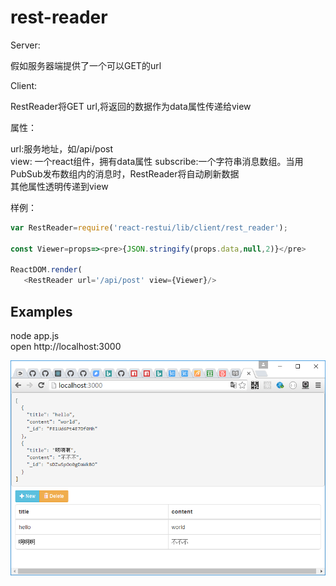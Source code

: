 # rest-reader

Server:

假如服务器端提供了一个可以GET的url

Client:

RestReader将GET url,将返回的数据作为data属性传递给view


属性：

url:服务地址，如/api/post  
view: 一个react组件，拥有data属性 
subscribe:一个字符串消息数组。当用PubSub发布数组内的消息时，RestReader将自动刷新数据  
其他属性透明传递到view 

样例：

```js
var RestReader=require('react-restui/lib/client/rest_reader');

const Viewer=props=><pre>{JSON.stringify(props.data,null,2)}</pre>
        
ReactDOM.render(
   <RestReader url='/api/post' view={Viewer}/> 
```

## Examples

node app.js  
open http://localhost:3000

![img](screenshots/rest_reader_01.png)